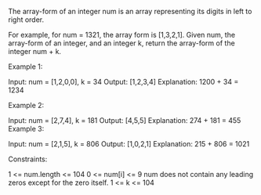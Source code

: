 The array-form of an integer num is an array representing its digits in left to right order.

For example, for num = 1321, the array form is [1,3,2,1].
Given num, the array-form of an integer, and an integer k, return the array-form of the integer num + k.

Example 1:

Input: num = [1,2,0,0], k = 34
Output: [1,2,3,4]
Explanation: 1200 + 34 = 1234

Example 2:

Input: num = [2,7,4], k = 181
Output: [4,5,5]
Explanation: 274 + 181 = 455
Example 3:

Input: num = [2,1,5], k = 806
Output: [1,0,2,1]
Explanation: 215 + 806 = 1021

Constraints:

1 <= num.length <= 104
0 <= num[i] <= 9
num does not contain any leading zeros except for the zero itself.
1 <= k <= 104
